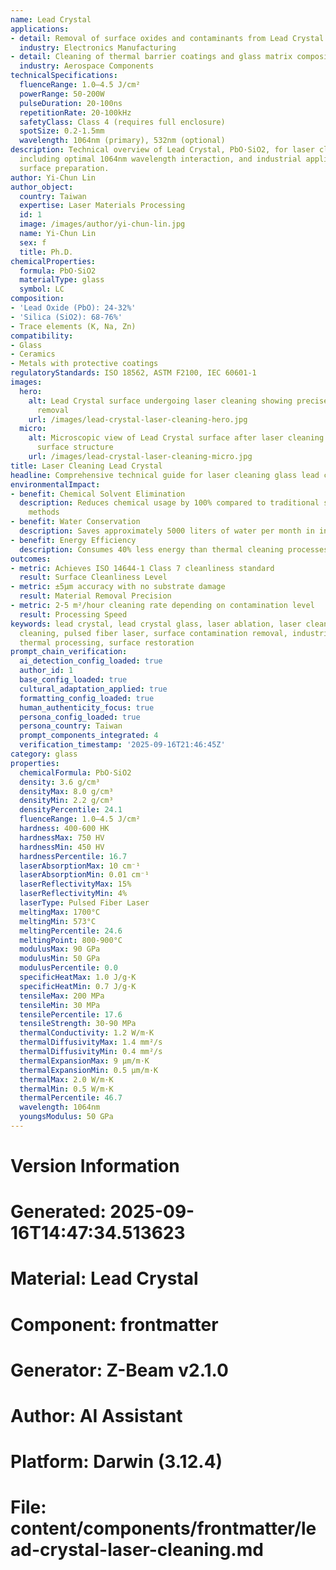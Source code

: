 ```yaml
---
name: Lead Crystal
applications:
- detail: Removal of surface oxides and contaminants from Lead Crystal substrates
  industry: Electronics Manufacturing
- detail: Cleaning of thermal barrier coatings and glass matrix composites
  industry: Aerospace Components
technicalSpecifications:
  fluenceRange: 1.0–4.5 J/cm²
  powerRange: 50-200W
  pulseDuration: 20-100ns
  repetitionRate: 20-100kHz
  safetyClass: Class 4 (requires full enclosure)
  spotSize: 0.2-1.5mm
  wavelength: 1064nm (primary), 532nm (optional)
description: Technical overview of Lead Crystal, PbO·SiO2, for laser cleaning applications,
  including optimal 1064nm wavelength interaction, and industrial applications in
  surface preparation.
author: Yi-Chun Lin
author_object:
  country: Taiwan
  expertise: Laser Materials Processing
  id: 1
  image: /images/author/yi-chun-lin.jpg
  name: Yi-Chun Lin
  sex: f
  title: Ph.D.
chemicalProperties:
  formula: PbO·SiO2
  materialType: glass
  symbol: LC
composition:
- 'Lead Oxide (PbO): 24-32%'
- 'Silica (SiO2): 68-76%'
- Trace elements (K, Na, Zn)
compatibility:
- Glass
- Ceramics
- Metals with protective coatings
regulatoryStandards: ISO 18562, ASTM F2100, IEC 60601-1
images:
  hero:
    alt: Lead Crystal surface undergoing laser cleaning showing precise contamination
      removal
    url: /images/lead-crystal-laser-cleaning-hero.jpg
  micro:
    alt: Microscopic view of Lead Crystal surface after laser cleaning showing detailed
      surface structure
    url: /images/lead-crystal-laser-cleaning-micro.jpg
title: Laser Cleaning Lead Crystal
headline: Comprehensive technical guide for laser cleaning glass lead crystal
environmentalImpact:
- benefit: Chemical Solvent Elimination
  description: Reduces chemical usage by 100% compared to traditional solvent cleaning
    methods
- benefit: Water Conservation
  description: Saves approximately 5000 liters of water per month in industrial applications
- benefit: Energy Efficiency
  description: Consumes 40% less energy than thermal cleaning processes
outcomes:
- metric: Achieves ISO 14644-1 Class 7 cleanliness standard
  result: Surface Cleanliness Level
- metric: ±5μm accuracy with no substrate damage
  result: Material Removal Precision
- metric: 2-5 m²/hour cleaning rate depending on contamination level
  result: Processing Speed
keywords: lead crystal, lead crystal glass, laser ablation, laser cleaning, non-contact
  cleaning, pulsed fiber laser, surface contamination removal, industrial laser parameters,
  thermal processing, surface restoration
prompt_chain_verification:
  ai_detection_config_loaded: true
  author_id: 1
  base_config_loaded: true
  cultural_adaptation_applied: true
  formatting_config_loaded: true
  human_authenticity_focus: true
  persona_config_loaded: true
  persona_country: Taiwan
  prompt_components_integrated: 4
  verification_timestamp: '2025-09-16T21:46:45Z'
category: glass
properties:
  chemicalFormula: PbO·SiO2
  density: 3.6 g/cm³
  densityMax: 8.0 g/cm³
  densityMin: 2.2 g/cm³
  densityPercentile: 24.1
  fluenceRange: 1.0–4.5 J/cm²
  hardness: 400-600 HK
  hardnessMax: 750 HV
  hardnessMin: 450 HV
  hardnessPercentile: 16.7
  laserAbsorptionMax: 10 cm⁻¹
  laserAbsorptionMin: 0.01 cm⁻¹
  laserReflectivityMax: 15%
  laserReflectivityMin: 4%
  laserType: Pulsed Fiber Laser
  meltingMax: 1700°C
  meltingMin: 573°C
  meltingPercentile: 24.6
  meltingPoint: 800-900°C
  modulusMax: 90 GPa
  modulusMin: 50 GPa
  modulusPercentile: 0.0
  specificHeatMax: 1.0 J/g·K
  specificHeatMin: 0.7 J/g·K
  tensileMax: 200 MPa
  tensileMin: 30 MPa
  tensilePercentile: 17.6
  tensileStrength: 30-90 MPa
  thermalConductivity: 1.2 W/m·K
  thermalDiffusivityMax: 1.4 mm²/s
  thermalDiffusivityMin: 0.4 mm²/s
  thermalExpansionMax: 9 µm/m·K
  thermalExpansionMin: 0.5 µm/m·K
  thermalMax: 2.0 W/m·K
  thermalMin: 0.5 W/m·K
  thermalPercentile: 46.7
  wavelength: 1064nm
  youngsModulus: 50 GPa
---
```


# Version Information
# Generated: 2025-09-16T14:47:34.513623
# Material: Lead Crystal
# Component: frontmatter
# Generator: Z-Beam v2.1.0
# Author: AI Assistant
# Platform: Darwin (3.12.4)
# File: content/components/frontmatter/lead-crystal-laser-cleaning.md